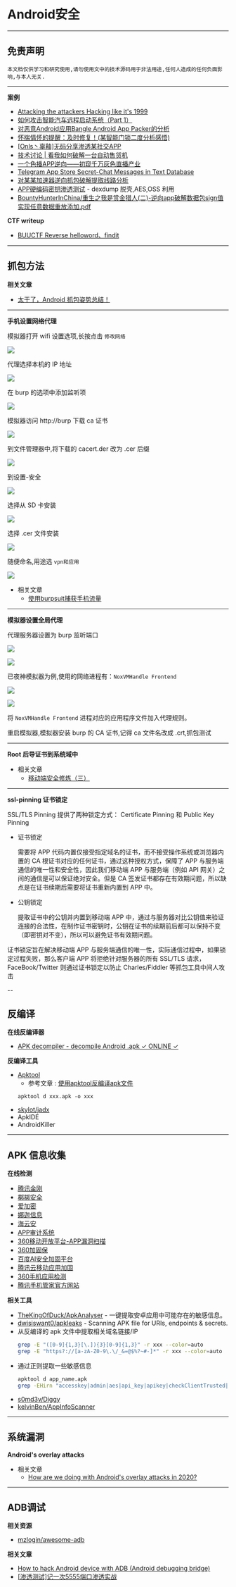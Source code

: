 # Android安全

---

## 免责声明

`本文档仅供学习和研究使用,请勿使用文中的技术源码用于非法用途,任何人造成的任何负面影响,与本人无关.`

---

**案例**
- [Attacking the attackers  Hacking like it's 1999](https://asaf.me/2018/07/23/attacking-the-attackers/)
- [如何攻击智能汽车远程启动系统（Part 1）](https://www.anquanke.com/post/id/153373)
- [对恶意Android应用Bangle Android App Packer的分析](http://www.freebuf.com/vuls/178919.html)
- [怀揣情怀的提醒：及时修复！(某智能门锁二度分析感悟)](https://paper.seebug.org/343/)
- [[Onls丶辜釉]无码分享渗透某社交APP](https://bbs.ichunqiu.com/thread-27421-1-22.html)
- [技术讨论 | 看我如何破解一台自动售货机 ](https://www.freebuf.com/articles/terminal/186804.html)
- [一个色播APP逆向——初窥千万灰色直播产业](https://evilpan.com/2019/01/05/reverse-live-porn-app/)
- [Telegram App Store Secret-Chat Messages in Text Database](https://blog.zimperium.com/telegram-hack/)
- [对某某加速器逆向抓包破解提取线路分析](https://www.52pojie.cn/thread-1175677-1-1.html)
- [APP硬编码密钥渗透测试](https://www.t00ls.net/articles-58594.html) - dexdump 脱壳,AES,OSS 利用
- [BountyHunterInChina/重生之我是赏金猎人(二)-逆向app破解数据包sign值实现任意数据重放添加.pdf](https://github.com/J0o1ey/BountyHunterInChina/blob/main/%E9%87%8D%E7%94%9F%E4%B9%8B%E6%88%91%E6%98%AF%E8%B5%8F%E9%87%91%E7%8C%8E%E4%BA%BA(%E4%BA%8C)-%E9%80%86%E5%90%91app%E7%A0%B4%E8%A7%A3%E6%95%B0%E6%8D%AE%E5%8C%85sign%E5%80%BC%E5%AE%9E%E7%8E%B0%E4%BB%BB%E6%84%8F%E6%95%B0%E6%8D%AE%E9%87%8D%E6%94%BE%E6%B7%BB%E5%8A%A0.pdf)

**CTF writeup**
- [BUUCTF Reverse helloword、findit](https://blog.csdn.net/qq_42967398/article/details/96877555)

---

## 抓包方法

**相关文章**
- [太干了，Android 抓包姿势总结！](https://mp.weixin.qq.com/s/EB0MAJQs1CIEUHezmTFxtg)

---

**手机设置网络代理**

模拟器打开 wifi 设置选项,长按点击 `修改网络`

![](../../../assets/img/Security/MobileSec/Android安全/7.png)

代理选择本机的 IP 地址

![](../../../assets/img/Security/MobileSec/Android安全/8.png)

在 burp 的选项中添加监听项

![](../../../assets/img/Security/MobileSec/Android安全/9.png)

模拟器访问 http://burp 下载 ca 证书

![](../../../assets/img/Security/MobileSec/Android安全/10.png)

到文件管理器中,将下载的 cacert.der 改为 .cer 后缀

![](../../../assets/img/Security/MobileSec/Android安全/11.png)

到设置-安全

![](../../../assets/img/Security/MobileSec/Android安全/12.png)

选择从 SD 卡安装

![](../../../assets/img/Security/MobileSec/Android安全/13.png)

选择 .cer 文件安装

![](../../../assets/img/Security/MobileSec/Android安全/14.png)

随便命名,用途选 `vpn和应用`

![](../../../assets/img/Security/MobileSec/Android安全/15.png)

- 相关文章
    - [使用burpsuit捕获手机流量](https://blog.csdn.net/qq_29277155/article/details/52548630)

---

**模拟器设置全局代理**

代理服务器设置为 burp 监听端口

![](../../../assets/img/Security/MobileSec/Android安全/3.png)

![](../../../assets/img/Security/MobileSec/Android安全/4.png)

已夜神模拟器为例,使用的网络进程有：`NoxVMHandle Frontend`

![](../../../assets/img/Security/MobileSec/Android安全/5.png)

![](../../../assets/img/Security/MobileSec/Android安全/6.png)

将 `NoxVMHandle Frontend` 进程对应的应用程序文件加入代理规则。

重启模拟器,模拟器安装 burp 的 CA 证书,记得 ca 文件名改成 .crt,抓包测试

---

**Root 后导证书到系统域中**
- 相关文章
    - [移动端安全修炼（三）](https://moyu.life/post/yi-dong-duan-an-quan-xiu-lian-san/)

---

**ssl-pinning 证书锁定**

SSL/TLS Pinning 提供了两种锁定方式： Certificate Pinning 和 Public Key Pinning

- 证书锁定

    需要将 APP 代码内置仅接受指定域名的证书，而不接受操作系统或浏览器内置的 CA 根证书对应的任何证书，通过这种授权方式，保障了 APP 与服务端通信的唯一性和安全性，因此我们移动端 APP 与服务端（例如 API 网关）之间的通信是可以保证绝对安全。但是 CA 签发证书都存在有效期问题，所以缺点是在证书续期后需要将证书重新内置到 APP 中。

- 公钥锁定

    提取证书中的公钥并内置到移动端 APP 中，通过与服务器对比公钥值来验证连接的合法性，在制作证书密钥时，公钥在证书的续期前后都可以保持不变（即密钥对不变），所以可以避免证书有效期问题。

证书锁定旨在解决移动端 APP 与服务端通信的唯一性，实际通信过程中，如果锁定过程失败，那么客户端 APP 将拒绝针对服务器的所有 SSL/TLS 请求，FaceBook/Twitter 则通过证书锁定以防止 Charles/Fiddler 等抓包工具中间人攻击

--

## 反编译

**在线反编译器**
- [APK decompiler - decompile Android .apk ✓ ONLINE ✓](http://www.javadecompilers.com/apk)

**反编译工具**
- [Apktool](https://ibotpeaches.github.io/Apktool/)
    - 参考文章 : [使用apktool反编译apk文件](https://blog.csdn.net/ruancoder/article/details/51924179)
    ```
    apktool d xxx.apk -o xxx
    ```
- [skylot/jadx](https://github.com/skylot/jadx)
- ApkIDE
- AndroidKiller

---

## APK 信息收集

**在线检测**

- [腾讯金刚](https://service.security.tencent.com/kingkong)
- [梆梆安全](https://dev.bangcle.com/)
- [爱加密](https://www.ijiami.cn/index)
- [娜迦信息](http://www.nagain.com/appscan/)
- [海云安](https://www.secidea.com/hyx/index.php/user/login.html)
- [APP审计系统](http://01hackcode.com/)
- [360移动开放平台-APP漏洞扫描](http://dev.360.cn/html/vulscan/scanning.html)
- [360加固保](https://jiagu.360.cn/#/global/index)
- [百度AI安全加固平台](https://apkprotect.baidu.com/)
- [腾讯云移动应用加固](https://cloud.tencent.com/product/ms)
- [360手机应用检测](http://scan.shouji.360.cn/index.html)
- [腾讯手机管家官方网站](https://m.qq.com/security_lab/scans_online.jsp)

**相关工具**

- [TheKingOfDuck/ApkAnalyser](https://github.com/TheKingOfDuck/ApkAnalyser) - 一键提取安卓应用中可能存在的敏感信息。
- [dwisiswant0/apkleaks](https://github.com/dwisiswant0/apkleaks) - Scanning APK file for URIs, endpoints & secrets.
- 从反编译的 apk 文件中提取相关域名链接/IP
    ```bash
    grep -E "([0-9]{1,3}[\.]){3}[0-9]{1,3}" -r xxx --color=auto
    grep -E "https?://[a-zA-Z0-9\.\/_&=@$%?~#-]*" -r xxx --color=auto
    ```
- 通过正则提取一些敏感信息
    ```bash
    apktool d app_name.apk
    grep -EHirn "accesskey|admin|aes|api_key|apikey|checkClientTrusted|crypt|http:|https:|password|pinning|secret|SHA256|SharedPreferences|superuser|token|X509TrustManager|insert into" APKfolder/
    ```
- [s0md3v/Diggy](https://github.com/s0md3v/Diggy)
- [kelvinBen/AppInfoScanner](https://github.com/kelvinBen/AppInfoScanner)

---

## 系统漏洞

**Android's overlay attacks**
- 相关文章
    - [How are we doing with Android's overlay attacks in 2020?](https://labs.f-secure.com/blog/how-are-we-doing-with-androids-overlay-attacks-in-2020/)

---

## ADB调试

**相关资源**
- [mzlogin/awesome-adb](https://github.com/mzlogin/awesome-adb)

**相关文章**
- [How to hack Android device with ADB (Android debugging bridge)](https://www.hackeracademy.org/how-to-hack-android-device-with-adb-android-debugging-bridge/)
- [[渗透测试]记一次5555端口渗透实战](https://www.cnblogs.com/Ky1226/p/14198581.html)
